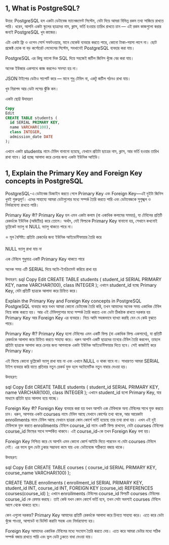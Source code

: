 ## 1, What is PostgreSQL?

উত্তর:
PostgreSQL হল একটা ডেটাবেজ ম্যানেজমেন্ট সিস্টেম, যেটা দিয়ে আমরা বিভিন্ন রকম তথ্য সাজিয়ে রাখতে পারি। ধরেন, আপনি একটা স্কুলের ছাত্রদের নাম, ক্লাস, ভর্তি হওয়ার তারিখ রাখতে চান — এই রকম কাজগুলো করার জন্যই PostgreSQL খুব কাজের।

এটা একটা ফ্রি ও ওপেন সোর্স সফটওয়্যার, মানে যেকেউ ব্যবহার করতে পারে, কোনো টাকা-পয়সা লাগে না। ছোট প্রজেক্ট হোক বা বড় কর্পোরেট লেভেলের সিস্টেম, সবখানেই PostgreSQL ব্যবহার করা যায়।

PostgreSQL এর কিছু ভালো দিক
SQL দিয়ে সহজেই জটিল জিনিস খুঁজে বের করা যায়।

অনেক ইউজার একসাথে কাজ করলেও সমস্যা হয় না।

JSON টাইপের ডেটাও সাপোর্ট করে — মানে শুধু টেবিল না, একটু জটিল গঠনও রাখা যায়।

খুব নিরাপদ আর ডেটা লসের ঝুঁকি কম।

একটা ছোট্ট উদাহরণ
```sql
Copy
Edit
CREATE TABLE students (
  id SERIAL PRIMARY KEY,
  name VARCHAR(100),
  class INTEGER,
  admission_date DATE
);
```
এখানে একটা students নামে টেবিল বানানো হয়েছে, যেখানে প্রতিটা ছাত্রের নাম, ক্লাস, আর ভর্তি হওয়ার তারিখ রাখা যাবে। id হচ্ছে আলাদা করে চেনার জন্য একটা ইউনিক আইডি।

## 1, Explain the Primary Key and Foreign Key concepts in PostgreSQL
PostgreSQL-এ ডেটাবেজ ডিজাইন করতে গেলে Primary Key এবং Foreign Key—এই দুইটা জিনিস খুবই গুরুত্বপূর্ণ। এদের সাহায্যে আমরা ডেটাগুলোর মধ্যে সম্পর্ক তৈরি করতে পারি এবং ডেটাবেজকে সুশৃঙ্খল ও নির্ভরযোগ্য রাখতে পারি।

Primary Key কী?
Primary Key হল এমন একটা কলাম (বা একাধিক কলামের সমন্বয়), যা টেবিলের প্রতিটি রেকর্ডকে ইউনিক (অদ্বিতীয়) করে তোলে। অর্থাৎ, যেই ফিল্ডকে Primary Key বানানো হয়, সেখানে কখনোই ডুপ্লিকেট ভ্যালু বা NULL ভ্যালু থাকতে পারে না।

⭐ মূল বৈশিষ্ট্য:
প্রতিটা রেকর্ডের জন্য ইউনিক আইডেন্টিফায়ার তৈরি করে

NULL ভ্যালু রাখা যায় না

এক টেবিলে শুধুমাত্র একটি Primary Key থাকতে পারে

অনেক সময় এটি SERIAL দিয়ে অটো-ইনক্রিমেন্ট করিয়ে রাখা হয়

উদাহরণ:
sql
Copy
Edit
CREATE TABLE students (
    student_id SERIAL PRIMARY KEY,
    name VARCHAR(100),
    class INTEGER
);
এখানে student_id হচ্ছে Primary Key, যেটা প্রতিটি ছাত্রকে আলাদা করে চিহ্নিত করে।

Explain the Primary Key and Foreign Key concepts in PostgreSQL
PostgreSQL ব্যবহার করে যখন আমরা কোনো ডেটাবেজ তৈরি করি, তখন আমাদের অনেক সময় একাধিক টেবিল নিয়ে কাজ করতে হয়। আর এই টেবিলগুলোর মধ্যে সম্পর্ক তৈরি করতে এবং ডেটা ঠিকঠাক রাখতে দরকার হয় Primary Key আর Foreign Key এর ব্যবহার। নিচে আমি সহজভাবে ব্যাখ্যা করছি যেন যে কেউ বুঝতে পারে।

Primary Key কী?
Primary Key হলো টেবিলের এমন একটি ফিল্ড (বা একাধিক ফিল্ড একসাথে), যা প্রতিটি রেকর্ডকে আলাদা করে চিহ্নিত করতে সাহায্য করে। ধরুন আপনি একটি ছাত্রদের তথ্যের টেবিল তৈরি করলেন, তাহলে প্রতিটা ছাত্রকে আলাদা করে চেনার জন্য আপনাকে একটা ইউনিক আইডেন্টিফায়ার দিতে হবে। সেই কাজটাই করে Primary Key।

এই ফিল্ডে কোনো ডুপ্লিকেট ভ্যালু রাখা যায় না এবং এখানে NULL ও থাকা যাবে না। সাধারণত আমরা SERIAL টাইপ ব্যবহার করি যাতে প্রতিবার নতুন রেকর্ড যুক্ত হলে অটোমেটিক নতুন নাম্বার দেওয়া হয়।

উদাহরণ:

sql
Copy
Edit
CREATE TABLE students (
    student_id SERIAL PRIMARY KEY,
    name VARCHAR(100),
    class INTEGER
);
এখানে student_id হলো Primary Key, যার মাধ্যমে প্রতিটা ছাত্র আলাদা হয়ে যাচ্ছে।

Foreign Key কী?
Foreign Key ব্যবহার করা হয় যখন আপনি এক টেবিলকে অন্য টেবিলের সাথে যুক্ত করতে চান। ধরুন, আপনার একটা courses নামে টেবিল আছে যেখানে কোর্সের তথ্য থাকে, আর আরেকটা enrollments নামে টেবিল আছে যেখানে ছাত্ররা কোন কোর্সে ভর্তি হয়েছে তার তথ্য রাখা হয়। এখন এই দুই টেবিলকে যুক্ত করতে enrollments টেবিলে course_id নামে একটি ফিল্ড রাখবেন, যেটা courses টেবিলের course_id ফিল্ডের সাথে সম্পর্কিত থাকবে। এই course_id-কে তখন Foreign Key বলা হয়।

Foreign Key নিশ্চিত করে যে আপনি এমন কোনো কোর্স আইডি দিতে পারবেন না যেটা courses টেবিলে নেই। এর ফলে ভুল ডেটা ঢুকার সম্ভাবনা কমে যায় এবং ডেটাবেজে সঠিকতা বজায় থাকে।

উদাহরণ:

sql
Copy
Edit
CREATE TABLE courses (
    course_id SERIAL PRIMARY KEY,
    course_name VARCHAR(100)
);

CREATE TABLE enrollments (
    enrollment_id SERIAL PRIMARY KEY,
    student_id INT,
    course_id INT,
    FOREIGN KEY (course_id) REFERENCES courses(course_id)
);
এখানে enrollments টেবিলের course_id ফিল্ডটি courses টেবিলের course_id কে রেফার করছে। তাই কেউ যখন কোন কোর্সে ভর্তি হবে, তখন সেটা অবশ্যই courses টেবিলে আগে থেকে থাকতে হবে।

কেন এগুলো দরকার?
Primary Key আমাদের প্রতিটি রেকর্ডকে আলাদা করে চিনতে সাহায্য করে। এতে করে ডেটা খুঁজে পাওয়া, আপডেট বা ডিলিট করাটা সহজ এবং নির্ভরযোগ্য হয়।

Foreign Key আমাদের একাধিক টেবিলের মধ্যে সংযোগ তৈরি করতে দেয়। এতে করে আমরা ডেটার মধ্যে সঠিক সম্পর্ক বজায় রাখতে পারি এবং ভুল ডেটা ঢুকতে বাধা দেওয়া যায়।